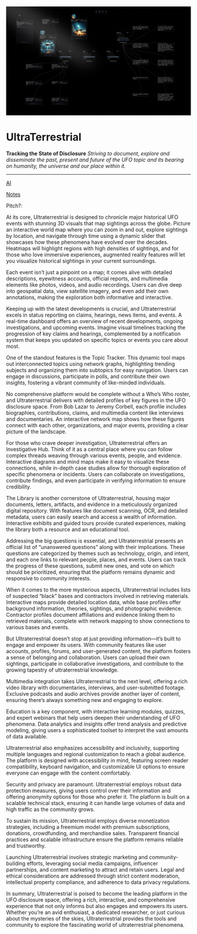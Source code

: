 ![Example Image](./docs/mindmap.png)

# UltraTerrestrial

**Tracking the State of Disclosure**
_Striving to document, explore and disseminate the past, present and future of the UFO topic and its bearing on humanity, the universe and our place within it._

---

[AI](./docs/ai/ai.md)

[Notes](./docs/notes.md)

Pitch?:

At its core, Ultraterrestrial is designed to chronicle major historical UFO events with stunning 3D visuals that map sightings across the globe. Picture an interactive world map where you can zoom in and out, explore sightings by location, and navigate through time using a dynamic slider that showcases how these phenomena have evolved over the decades. Heatmaps will highlight regions with high densities of sightings, and for those who love immersive experiences, augmented reality features will let you visualize historical sightings in your current surroundings.

Each event isn’t just a pinpoint on a map; it comes alive with detailed descriptions, eyewitness accounts, official reports, and multimedia elements like photos, videos, and audio recordings. Users can dive deep into geospatial data, view satellite imagery, and even add their own annotations, making the exploration both informative and interactive.

Keeping up with the latest developments is crucial, and Ultraterrestrial excels in status reporting on claims, hearings, news items, and events. A real-time dashboard offers an overview of recent developments, ongoing investigations, and upcoming events. Imagine visual timelines tracking the progression of key claims and hearings, complemented by a notification system that keeps you updated on specific topics or events you care about most.

One of the standout features is the Topic Tracker. This dynamic tool maps out interconnected topics using network graphs, highlighting trending subjects and organizing them into subtopics for easy navigation. Users can engage in discussions, participate in polls, and contribute their own insights, fostering a vibrant community of like-minded individuals.

No comprehensive platform would be complete without a Who’s Who roster, and Ultraterrestrial delivers with detailed profiles of key figures in the UFO disclosure space. From Bob Lazar to Jeremy Corbell, each profile includes biographies, contributions, claims, and multimedia content like interviews and documentaries. An interactive network map shows how these figures connect with each other, organizations, and major events, providing a clear picture of the landscape.

For those who crave deeper investigation, Ultraterrestrial offers an Investigative Hub. Think of it as a central place where you can follow complex threads weaving through various events, people, and evidence. Interactive diagrams and mind maps make it easy to visualize these connections, while in-depth case studies allow for thorough exploration of specific phenomena or incidents. Users can collaborate on investigations, contribute findings, and even participate in verifying information to ensure credibility.

The Library is another cornerstone of Ultraterrestrial, housing major documents, letters, artifacts, and evidence in a meticulously organized digital repository. With features like document scanning, OCR, and detailed metadata, users can easily search and access a wealth of information. Interactive exhibits and guided tours provide curated experiences, making the library both a resource and an educational tool.

Addressing the big questions is essential, and Ultraterrestrial presents an official list of “unanswered questions” along with their implications. These questions are categorized by themes such as technology, origin, and intent, and each one links to relevant people, places, and events. Users can track the progress of these questions, submit new ones, and vote on which should be prioritized, ensuring that the platform remains dynamic and responsive to community interests.

When it comes to the more mysterious aspects, Ultraterrestrial includes lists of suspected “black” bases and contractors involved in retrieving materials. Interactive maps provide detailed location data, while base profiles offer background information, theories, sightings, and photographic evidence. Contractor profiles document affiliations and evidence linking them to retrieved materials, complete with network mapping to show connections to various bases and events.

But Ultraterrestrial doesn’t stop at just providing information—it’s built to engage and empower its users. With community features like user accounts, profiles, forums, and user-generated content, the platform fosters a sense of belonging and collaboration. Users can upload their own sightings, participate in collaborative investigations, and contribute to the growing tapestry of ultraterrestrial knowledge.

Multimedia integration takes Ultraterrestrial to the next level, offering a rich video library with documentaries, interviews, and user-submitted footage. Exclusive podcasts and audio archives provide another layer of content, ensuring there’s always something new and engaging to explore.

Education is a key component, with interactive learning modules, quizzes, and expert webinars that help users deepen their understanding of UFO phenomena. Data analytics and insights offer trend analysis and predictive modeling, giving users a sophisticated toolset to interpret the vast amounts of data available.

Ultraterrestrial also emphasizes accessibility and inclusivity, supporting multiple languages and regional customization to reach a global audience. The platform is designed with accessibility in mind, featuring screen reader compatibility, keyboard navigation, and customizable UI options to ensure everyone can engage with the content comfortably.

Security and privacy are paramount. Ultraterrestrial employs robust data protection measures, giving users control over their information and offering anonymity options for those who prefer it. The platform is built on a scalable technical stack, ensuring it can handle large volumes of data and high traffic as the community grows.

To sustain its mission, Ultraterrestrial employs diverse monetization strategies, including a freemium model with premium subscriptions, donations, crowdfunding, and merchandise sales. Transparent financial practices and scalable infrastructure ensure the platform remains reliable and trustworthy.

Launching Ultraterrestrial involves strategic marketing and community-building efforts, leveraging social media campaigns, influencer partnerships, and content marketing to attract and retain users. Legal and ethical considerations are addressed through strict content moderation, intellectual property compliance, and adherence to data privacy regulations.

In summary, Ultraterrestrial is poised to become the leading platform in the UFO disclosure space, offering a rich, interactive, and comprehensive experience that not only informs but also engages and empowers its users. Whether you’re an avid enthusiast, a dedicated researcher, or just curious about the mysteries of the skies, Ultraterrestrial provides the tools and community to explore the fascinating world of ultraterrestrial phenomena.
